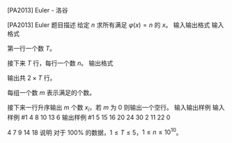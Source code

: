 



[PA2013] Euler - 洛谷














[PA2013] Euler
题目描述
给定 $n$ 求所有满足 $\varphi(x)=n$ 的 $x$。
输入输出格式
输入格式

第一行一个数 $T$。

接下来 $T$ 行，每行一个数 $n$。
输出格式

输出共 $2\times T$ 行。

每组一个数 $m$ 表示满足的个数。

接下来一行升序输出 $m$ 个数 $x_i$，若 $m$ 为 $0$ 则输出一个空行。
输入输出样例
输入样例 #1
4
8
10
13
6
输出样例 #1
5
15 16 20 24 30
2
11 22
0

4
7 9 14 18
说明
对于 $100\%$ 的数据，$1\le T\le 5$，$1\le n\le 10^{10}$。






